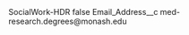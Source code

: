 <?xml version="1.0" encoding="UTF-8"?>
<CustomMetadata xmlns="http://soap.sforce.com/2006/04/metadata" xmlns:xsi="http://www.w3.org/2001/XMLSchema-instance" xmlns:xsd="http://www.w3.org/2001/XMLSchema">
    <label>SocialWork-HDR</label>
    <protected>false</protected>
    <values>
        <field>Email_Address__c</field>
        <value xsi:type="xsd:string">med-research.degrees@monash.edu</value>
    </values>
</CustomMetadata>

